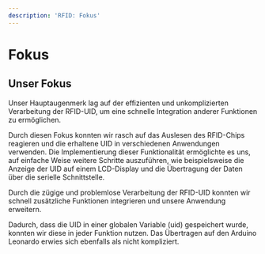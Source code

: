 ```yaml
---
description: 'RFID: Fokus'
---
```


# Fokus

## Unser Fokus

Unser Hauptaugenmerk lag auf der effizienten und unkomplizierten Verarbeitung der RFID-UID, um eine schnelle Integration anderer Funktionen zu ermöglichen.&#x20;

Durch diesen Fokus konnten wir rasch auf das Auslesen des RFID-Chips reagieren und die erhaltene UID in verschiedenen Anwendungen verwenden. Die Implementierung dieser Funktionalität ermöglichte es uns, auf einfache Weise weitere Schritte auszuführen, wie beispielsweise die Anzeige der UID auf einem LCD-Display und die Übertragung der Daten über die serielle Schnittstelle.&#x20;

Durch die zügige und problemlose Verarbeitung der RFID-UID konnten wir schnell zusätzliche Funktionen integrieren und unsere Anwendung erweitern.

Dadurch, dass die UID in einer globalen Variable (uid) gespeichert wurde, konnten wir diese in jeder Funktion nutzen. Das Übertragen auf den Arduino Leonardo erwies sich ebenfalls als nicht kompliziert.
